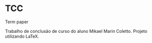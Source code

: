 # TCC
Term paper

Trabalho de conclusão de curso do aluno Mikael Marin Coletto.
Projeto utilizando LaTeX.
